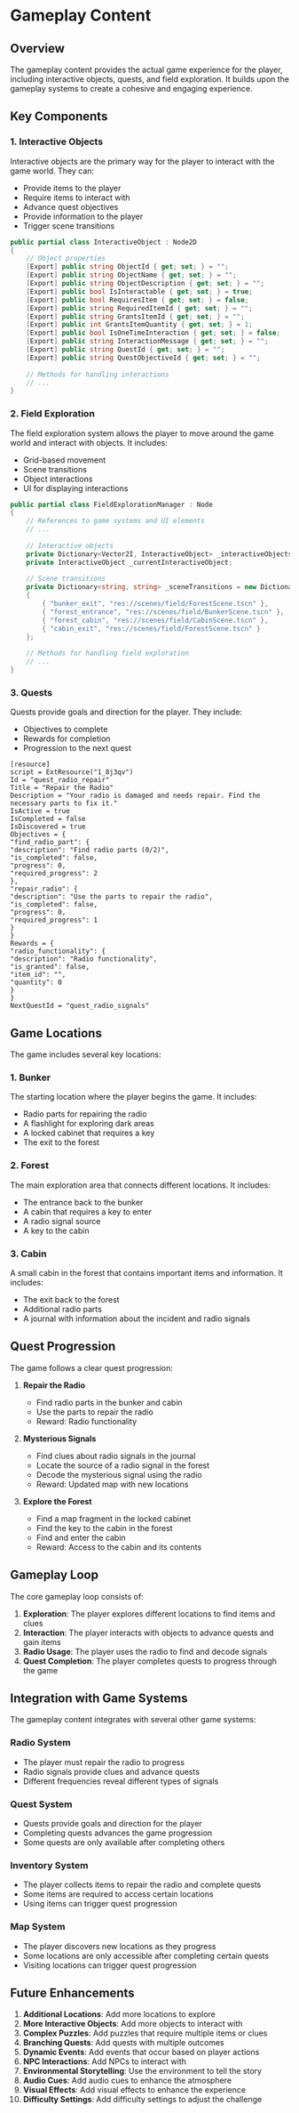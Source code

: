 # Gameplay Content

## Overview

The gameplay content provides the actual game experience for the player, including interactive objects, quests, and field exploration. It builds upon the gameplay systems to create a cohesive and engaging experience.

## Key Components

### 1. Interactive Objects

Interactive objects are the primary way for the player to interact with the game world. They can:

- Provide items to the player
- Require items to interact with
- Advance quest objectives
- Provide information to the player
- Trigger scene transitions

```csharp
public partial class InteractiveObject : Node2D
{
    // Object properties
    [Export] public string ObjectId { get; set; } = "";
    [Export] public string ObjectName { get; set; } = "";
    [Export] public string ObjectDescription { get; set; } = "";
    [Export] public bool IsInteractable { get; set; } = true;
    [Export] public bool RequiresItem { get; set; } = false;
    [Export] public string RequiredItemId { get; set; } = "";
    [Export] public string GrantsItemId { get; set; } = "";
    [Export] public int GrantsItemQuantity { get; set; } = 1;
    [Export] public bool IsOneTimeInteraction { get; set; } = false;
    [Export] public string InteractionMessage { get; set; } = "";
    [Export] public string QuestId { get; set; } = "";
    [Export] public string QuestObjectiveId { get; set; } = "";
    
    // Methods for handling interactions
    // ...
}
```

### 2. Field Exploration

The field exploration system allows the player to move around the game world and interact with objects. It includes:

- Grid-based movement
- Scene transitions
- Object interactions
- UI for displaying interactions

```csharp
public partial class FieldExplorationManager : Node
{
    // References to game systems and UI elements
    // ...
    
    // Interactive objects
    private Dictionary<Vector2I, InteractiveObject> _interactiveObjectsMap = new Dictionary<Vector2I, InteractiveObject>();
    private InteractiveObject _currentInteractiveObject;
    
    // Scene transitions
    private Dictionary<string, string> _sceneTransitions = new Dictionary<string, string>
    {
        { "bunker_exit", "res://scenes/field/ForestScene.tscn" },
        { "forest_entrance", "res://scenes/field/BunkerScene.tscn" },
        { "forest_cabin", "res://scenes/field/CabinScene.tscn" },
        { "cabin_exit", "res://scenes/field/ForestScene.tscn" }
    };
    
    // Methods for handling field exploration
    // ...
}
```

### 3. Quests

Quests provide goals and direction for the player. They include:

- Objectives to complete
- Rewards for completion
- Progression to the next quest

```
[resource]
script = ExtResource("1_8j3qv")
Id = "quest_radio_repair"
Title = "Repair the Radio"
Description = "Your radio is damaged and needs repair. Find the necessary parts to fix it."
IsActive = true
IsCompleted = false
IsDiscovered = true
Objectives = {
"find_radio_part": {
"description": "Find radio parts (0/2)",
"is_completed": false,
"progress": 0,
"required_progress": 2
},
"repair_radio": {
"description": "Use the parts to repair the radio",
"is_completed": false,
"progress": 0,
"required_progress": 1
}
}
Rewards = {
"radio_functionality": {
"description": "Radio functionality",
"is_granted": false,
"item_id": "",
"quantity": 0
}
}
NextQuestId = "quest_radio_signals"
```

## Game Locations

The game includes several key locations:

### 1. Bunker

The starting location where the player begins the game. It includes:

- Radio parts for repairing the radio
- A flashlight for exploring dark areas
- A locked cabinet that requires a key
- The exit to the forest

### 2. Forest

The main exploration area that connects different locations. It includes:

- The entrance back to the bunker
- A cabin that requires a key to enter
- A radio signal source
- A key to the cabin

### 3. Cabin

A small cabin in the forest that contains important items and information. It includes:

- The exit back to the forest
- Additional radio parts
- A journal with information about the incident and radio signals

## Quest Progression

The game follows a clear quest progression:

1. **Repair the Radio**
   - Find radio parts in the bunker and cabin
   - Use the parts to repair the radio
   - Reward: Radio functionality

2. **Mysterious Signals**
   - Find clues about radio signals in the journal
   - Locate the source of a radio signal in the forest
   - Decode the mysterious signal using the radio
   - Reward: Updated map with new locations

3. **Explore the Forest**
   - Find a map fragment in the locked cabinet
   - Find the key to the cabin in the forest
   - Find and enter the cabin
   - Reward: Access to the cabin and its contents

## Gameplay Loop

The core gameplay loop consists of:

1. **Exploration**: The player explores different locations to find items and clues
2. **Interaction**: The player interacts with objects to advance quests and gain items
3. **Radio Usage**: The player uses the radio to find and decode signals
4. **Quest Completion**: The player completes quests to progress through the game

## Integration with Game Systems

The gameplay content integrates with several other game systems:

### Radio System

- The player must repair the radio to progress
- Radio signals provide clues and advance quests
- Different frequencies reveal different types of signals

### Quest System

- Quests provide goals and direction for the player
- Completing quests advances the game progression
- Some quests are only available after completing others

### Inventory System

- The player collects items to repair the radio and complete quests
- Some items are required to access certain locations
- Using items can trigger quest progression

### Map System

- The player discovers new locations as they progress
- Some locations are only accessible after completing certain quests
- Visiting locations can trigger quest progression

## Future Enhancements

1. **Additional Locations**: Add more locations to explore
2. **More Interactive Objects**: Add more objects to interact with
3. **Complex Puzzles**: Add puzzles that require multiple items or clues
4. **Branching Quests**: Add quests with multiple outcomes
5. **Dynamic Events**: Add events that occur based on player actions
6. **NPC Interactions**: Add NPCs to interact with
7. **Environmental Storytelling**: Use the environment to tell the story
8. **Audio Cues**: Add audio cues to enhance the atmosphere
9. **Visual Effects**: Add visual effects to enhance the experience
10. **Difficulty Settings**: Add difficulty settings to adjust the challenge
